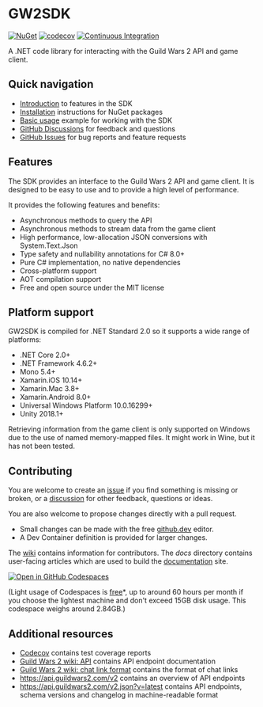 # GW2SDK

[![NuGet][nuget-vpre-badge]][nuget]
[![codecov][codecov-badge]][codecov]
[![Continuous Integration][ci-badge]][actions]

A .NET code library for interacting with the Guild Wars 2 API and game client.

## Quick navigation

- [Introduction] to features in the SDK
- [Installation] instructions for NuGet packages
- [Basic usage][usage] example for working with the SDK
- [GitHub Discussions][new-discussion] for feedback and questions
- [GitHub Issues][new-issue] for bug reports and feature requests

## Features

The SDK provides an interface to the Guild Wars 2 API and game client. It is designed to be easy to use and to provide a high level of performance.

It provides the following features and benefits:

- Asynchronous methods to query the API
- Asynchronous methods to stream data from the game client
- High performance, low-allocation JSON conversions with System.Text.Json
- Type safety and nullability annotations for C# 8.0+
- Pure C# implementation, no native dependencies
- Cross-platform support
- AOT compilation support
- Free and open source under the MIT license

## Platform support

GW2SDK is compiled for .NET Standard 2.0 so it supports a wide range of platforms:

- .NET Core 2.0+
- .NET Framework 4.6.2+
- Mono 5.4+
- Xamarin.iOS 10.14+
- Xamarin.Mac 3.8+
- Xamarin.Android 8.0+
- Universal Windows Platform 10.0.16299+
- Unity 2018.1+

Retrieving information from the game client is only supported on Windows due to the use of named memory-mapped files. It might work in Wine, but it has not been tested.


## Contributing

You are welcome to create an [issue][new-issue] if you find something is missing or broken, or a [discussion][new-discussion] for other feedback, questions or ideas.

You are also welcome to propose changes directly with a pull request.

- Small changes can be made with the free [github.dev] editor.
- A Dev Container definition is provided for larger changes.

The [wiki] contains information for contributors. The _docs_ directory contains user-facing articles which are used to build the [documentation] site.

[![Open in GitHub Codespaces][codespaces-badge]](https://codespaces.new/sliekens/gw2sdk)

(Light usage of Codespaces is [free]*, up to around 60 hours per month if you choose the lightest machine and don't exceed 15GB disk usage. This codespace weighs around 2.84GB.)

## Additional resources

- [Codecov][codecov] contains test coverage reports
- [Guild Wars 2 wiki: API][api] contains API endpoint documentation
- [Guild Wars 2 wiki: chat link format][chatlinks] contains the format of chat links
- <https://api.guildwars2.com/v2> contains an overview of API endpoints
- <https://api.guildwars2.com/v2.json?v=latest> contains API endpoints, schema versions and changelog in machine-readable format

[//]:# (add links to the section below)
[actions]:https://github.com/sliekens/gw2sdk/actions?query=workflow%3A%22Continuous+Integration%22
[api]:https://wiki.guildwars2.com/wiki/API:Main
[chatlinks]:https://wiki.guildwars2.com/wiki/Chat_link_format
[ci-badge]:https://github.com/sliekens/gw2sdk/actions/workflows/ci.yml/badge.svg
[codecov-badge]:https://codecov.io/gh/sliekens/gw2sdk/branch/main/graph/badge.svg?token=2ZTDBRWWLR
[codecov]:https://codecov.io/gh/sliekens/gw2sdk
[codespaces-badge]:https://github.com/codespaces/badge.svg
[free]:https://docs.github.com/en/billing/managing-billing-for-github-codespaces/about-billing-for-github-codespaces#monthly-included-storage-and-core-hours-for-personal-accounts
[github.dev]:https://github.dev/sliekens/gw2sdk
[installation]:https://sliekens.github.io/gw2sdk/guide/installation
[introduction]:https://sliekens.github.io/gw2sdk/guide/introduction
[new-discussion]:https://github.com/sliekens/gw2sdk/discussions/new/choose
[new-issue]:https://github.com/sliekens/gw2sdk/issues/new
[nuget-vpre-badge]:https://img.shields.io/nuget/vpre/GW2SDK
[nuget]:https://www.nuget.org/packages/GW2SDK/
[usage]:https://sliekens.github.io/gw2sdk/guide/usage
[documentation]:https://sliekens.github.io/gw2sdk/
[wiki]:https://github.com/sliekens/gw2sdk/wiki
